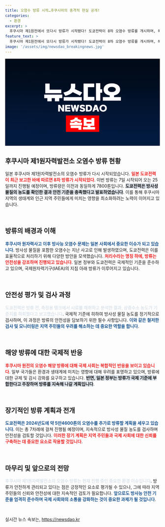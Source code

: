 ```yaml
---
title: 오염수 방류 시작…후쿠시마의 충격적 현실 공개!
categories:
  - 환경
excerpt: >
  후쿠시마 제1원전에서 또다시 방류가 시작됐다! 도쿄전력이 8차 오염수 방류를 개시하며, 해양 방류는 25일까지 계속된다. 방사성 물질 농도는 기준치 이내로 확인되지만, 여전히 시민들의 우려가 커지고 있다. 클릭해 최신 소식을 확인하세요!
feature_text: >
  후쿠시마 제1원전에서 또다시 방류가 시작됐다! 도쿄전력이 8차 오염수 방류를 개시하며, 해양 방류는 25일까지 계속된다. 방사성 물질 농도는 기준치 이내로 확인되지만, 여전히 시민들의 우려가 커지고 있다. 클릭해 최신 소식을 확인하세요!
image: '/assets/img/newsdao_breakingnews.jpg'
---
```


<p><img src="/assets/img/newsdao_breakingnews.jpg" alt="koreaapp 속보" /></p>

<h2 data-ke-size="size26">후쿠시마 제1원자력발전소 오염수 방류 현황</h2>

<p data-ke-size="size16">일본 후쿠시마 제1원자력발전소의 오염수 방류가 다시 시작되었습니다. <b><span style="color: #ee2323;">일본 도쿄전력이 최근 보고한 바에 따르면 8차 방류가 시작되었다</span></b>. 이번 방류는 7일 시작되어 오는 25일까지 진행될 예정이며, 방류량은 이전과 동일하게 7800톤입니다. <b><span style="background-color: #21538527;">도쿄전력은 방사성 물질의 농도를 확인한 결과 안전 기준을 충족했다고 발표하였습니다</span></b>. 이를 통해 후쿠시마 지역의 생태계와 인근 지역 주민들에게 미치는 영향을 최소화하려는 노력이 이어지고 있습니다.</p>

<p data-ke-size="size16">&nbsp;</p>

<h2 data-ke-size="size26">방류의 배경과 이해</h2>

<p data-ke-size="size16"><b><span style="color: #1a5490;">후쿠시마 원자력사고 이후 방사능 오염수 문제는 일본 사회에서 중요한 이슈가 되고 있습니다</span></b>. 방사성 물질을 포함한 오염수는 지난 사고로 인해 발생하였으며, 도쿄전력은 이를 효율적으로 처리하기 위해 다양한 방안을 모색했습니다. <b><span style="color: #ee2323;">처리수라는 명칭 하에, 방류는 안전성을 강조하며 진행되고 있습니다</span></b>. 일본 정부와 도쿄전력은 국제적인 기준을 준수하고 있으며, 국제원자력기구(IAEA)의 지침 아래 방류가 이루어지고 있습니다.</p>

<p data-ke-size="size16">&nbsp;</p>

<h2 data-ke-size="size26">안전성 평가 및 검사 과정</h2>

<p data-ke-size="size16"><b><span style="color: #21538527;">도쿄전력은 방류 전, 측정용 탱크에서 시료를 채취하고 분석한 결과, 삼중수소 농도가 기준치를 하회했다고 보고했습니다</span></b>. 국제적 기준에 히하여 방사성 물질 농도를 정기적으로 검사하며, 이 과정은 방류의 안전성을 담보하기 위한 필수 사항입니다. <b><span style="color: #1a5490;">이와 같은 철저한 검사 및 모니터링은 지역 주민들의 우려를 해소하는 데 중요한 역할을 합니다</span></b>.</p>

<p data-ke-size="size16">&nbsp;</p>

<h2 data-ke-size="size26">해양 방류에 대한 국제적 반응</h2>

<p data-ke-size="size16"><b><span style="color: #ee2323;">후쿠시마 원전의 오염수 해양 방류에 대해 국제 사회는 복합적인 반응을 보이고 있습니다</span></b>. 일부 국가들은 환경과 생태계에 미치는 영향에 대해 우려를 표명하고 있으며, 방류에 대한 규제 및 감시 강화를 요구하고 있습니다. <b><span style="background-color: #21538527;">반면, 일본 정부는 방류가 국제 기준에 부합한다고 주장하며 방류를 지속해 나갈 계획입니다</span></b>.</p>

<p data-ke-size="size16">&nbsp;</p>

<h2 data-ke-size="size26">장기적인 방류 계획과 전개</h2>

<p data-ke-size="size16"><b><span style="color: #1a5490;">도쿄전력은 2024년도에 약 5만4600톤의 오염수를 추가로 방류할 계획을 세우고 있습니다</span></b>. 이는 총 7차례에 걸쳐 진행될 예정이며, 지속적으로 방사성 물질 농도를 검사하며 안전성을 검토할 것입니다. <b><span style="color: #ee2323;">이러한 장기 계획은 지역 주민들과 국제 사회에 대한 신뢰를 구축하는 데 중요한 요소로 작용할 것입니다</span></b>.</p>

<p data-ke-size="size16">&nbsp;</p>

<h2 data-ke-size="size26">마무리 및 앞으로의 전망</h2>

<p data-ke-size="size16"><b><span style="color: #21538527;">후쿠시마 제1원자력발전소의 오염수 방류는 현재 진행 중인 중요한 환경 이슈입니다</span></b>. 방류가 안전하게 관리되고 있다는 점은 긍정적인 요소로 평가될 수 있으나, 그에 따라 지역 주민들의 신뢰와 안전성에 대한 지속적인 검토가 필요합니다. <b><span style="color: #1a5490;">앞으로도 방사능 안전 기준을 엄격히 준수하며 국제 사회와의 소통을 강화하는 것이 중요한 과제가 될 것입니다</span></b>.</p>

<p data-ke-size="size16">&nbsp;</p>
실시간 뉴스 속보는, <a href="https://newsdao.kr" rel="dofollow">https://newsdao.kr</a>


